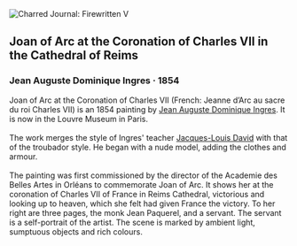 <div class="artwork-of-the-day">
  <div class="container">
    <div class="img-wrapper">
      <img
        src="https://uploads0.wikiart.org/00381/images/jean-auguste-dominique-ingres/2-joan-of-arc-at-the-coronation-of-charles-vii-jean-auguste-dominique-ingres.jpg!Large.jpg"
        alt="Charred Journal: Firewritten V" />
    </div>
    <div class="artwork-detail">
      <div class="artwork-origin"> 
        <h2 class="artwork-name">Joan of Arc at the Coronation of Charles VII in the Cathedral of Reims</h2>
        <h3 class="artist">
          Jean Auguste Dominique Ingres
                    ·  1854
        </h3>
      </div>
      <p class="description">
        <span class="artwork-description-text ng-binding" ng-bind-html="viewModel.ArtworkOfTheDay.Description | unsafe">Joan of Arc at the Coronation of Charles VII (French: Jeanne d’Arc au sacre du roi Charles VII) is an 1854 painting by <a target="_blank" href="/en/jean-auguste-dominique-ingres">Jean Auguste Dominique Ingres</a>. It is now in the Louvre Museum in Paris.
<br>
<br>The work merges the style of Ingres' teacher <a target="_blank" href="/en/jacques-louis-david">Jacques-Louis David</a> with that of the troubador style. He began with a nude model, adding the clothes and armour.
<br>
<br>The painting was first commissioned by the director of the Academie des Belles Artes in Orléans to commemorate Joan of Arc. It shows her at the coronation of Charles VII of France in Reims Cathedral, victorious and looking up to heaven, which she felt had given France the victory. To her right are three pages, the monk Jean Paquerel, and a servant. The servant is a self-portrait of the artist. The scene is marked by ambient light, sumptuous objects and rich colours.</span>
                        <div class="text-shadow-container" ng-show="showShadow" style=""></div>
      </p>
    </div>
  </div>

</div>
